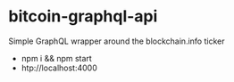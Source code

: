 # bitcoin-graphql-api
Simple GraphQL wrapper around the blockchain.info ticker

- npm i && npm start
- htp://localhost:4000
